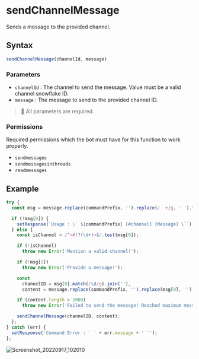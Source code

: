 # sendChannelMessage
Sends a message to the provided channel.

## Syntax
```js
sendChannelMessage(channelId, message)
```

### Parameters
- `channelId` : The channel to send the message. Value must be a valid channel snowflake ID.
- `message` : The message to send to the provided channel ID.

> 📝 All parameters are required.

### Permissions
Required permissions which the bot must have for this function to work properly.
- `sendmessages`
- `sendmessagesinthreads`
- `readmessages`

## Example
```js
try {
  const msg = message.replace(commandPrefix, '').replace(/  +/g, ' ').trim().split(' ', 2);

  if (!msg[0]) {
    setResponse(`Usage : \` ${commandPrefix} [#channel] [Message] \``);
  } else {
    const isChannel = /^<#!?(\d+)>$/.test(msg[0]);

    if (!isChannel)
      throw new Error('Mention a valid channel!');

    if (!msg[1])
      throw new Error('Provide a message!');

    const
      channelID = msg[0].match(/\d/g).join(''),
      content = message.replace(commandPrefix, '').replace(msg[0], '').trim();

    if (content.length > 2000)
      throw new Error('Failed to send the message! Reached maximum message character limit.');

    sendChannelMessage(channelID, content);
  };
} catch (err) {
  setResponse('Command Error : ` ' + err.message + ' `');
};
```

![Screenshot_20220917_102010](https://user-images.githubusercontent.com/95774950/190842663-13d63729-2008-4f7f-85ce-1aa52242fd8c.png)
